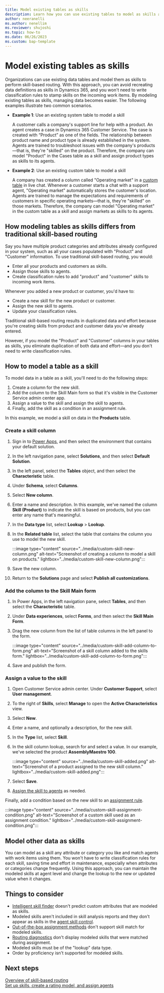 ```yaml
---
title: Model existing tables as skills
description: Learn how you can use existing tables to model as skills and use in unified routing in Dynamics 365 Customer Service.
author: neeranelli
ms.author: nenellim
ms.reviewer: shujoshi
ms.topic: how-to
ms.date: 06/26/2023
ms.custom: bap-template
---
```


# Model existing tables as skills

Organizations can use existing data tables and model them as skills to perform skill-based routing. With this approach, you can avoid recreating data definitions as skills in Dynamics 365, and you won't need to write classification rules to stamp skills on the incoming work items. By modeling existing tables as skills, managing data becomes easier.  The following examples illustrate two common scenarios.

- **Example 1**: Use an existing system table to model a skill

   A customer calls a company's support line for help with a product. An agent creates a case in Dynamics 365 Customer Service. The case is created with “Product” as one of the fields. The relationship between product name and product type is already established in the system. Agents are trained to troubleshoot issues with the company's products&mdash;that is, they're "skilled" on the product. Therefore, the company can model "Product" in the Cases table as a skill and assign product types as skills to its agents.

- **Example 2**: Use an existing custom table to model a skill

   A company has created a column called "Operating market" in a [custom table](/power-apps/maker/data-platform/data-platform-create-entity) in live chat. Whenever a customer starts a chat with a support agent, "Operating market" automatically stores the customer's location. Agents are trained to manage the expectations and requirements of customers in specific operating markets&mdash;that is, they're "skilled" on those markets. Therefore, the company can model "Operating market" in the custom table as a skill and assign markets as skills to its agents.

## How modeling tables as skills differs from traditional skill-based routing

Say you have multiple product categories and attributes already configured in your system, such as all your cases populated with "Product" and "Customer" information. To use traditional skill-based routing, you would:

- Enter all your products and customers as skills.
- Assign those skills to agents.
- Create classification rules to add "product" and "customer" skills to incoming work items.

Whenever you added a new product or customer, you'd have to:

- Create a new skill for the new product or customer.
- Assign the new skill to agents.
- Update your classification rules.

Traditional skill-based routing results in duplicated data and effort because you're creating skills from product and customer data you've already entered.

However, if you model the "Product" and "Customer" columns in your tables as skills, you eliminate duplication of both data and effort&mdash;and you don't need to write classification rules.

## How to model a table as a skill

To model data in a table as a skill, you'll need to do the following steps:

1. Create a column for the new skill.
1. Add the column to the Skill Main form so that it's visible in the Customer Service admin center app.
1. Assign a value to the skill and assign the skill to agents.
1. Finally, add the skill as a condition in an assignment rule.

In this example, we model a skill on data in the **Products** table.

### Create a skill column

1. Sign in to [Power Apps](https://make.powerapps.com), and then select the environment that contains your default solution.
1. In the left navigation pane, select **Solutions**, and then select **Default Solution**.
1. In the left panel, select the **Tables** object, and then select the **Characteristic** table.
1. Under **Schema**, select **Columns**.
1. Select **New column**.
1. Enter a name and description. In this example, we've named the column **Skill (Product)** to indicate the skill is based on products, but you can enter any name that's meaningful.
1. In the **Data type** list, select **Lookup** > **Lookup**.
1. In the **Related table** list, select the table that contains the column you use to model the new skill.

    :::image type="content" source="../media/custom-skill-new-column.png" alt-text="Screenshot of creating a column to model a skill on products." lightbox="../media/custom-skill-new-column.png":::

1. Save the new column.
1. Return to the **Solutions** page and select **Publish all customizations**.

### Add the column to the Skill Main form

1. In Power Apps, in the left navigation pane, select **Tables**, and then select the **Characteristic** table.
1. Under **Data experiences**, select **Forms**, and then select the **Skill Main Form**.
1. Drag the new column from the list of table columns in the left panel to the form.

    :::image type="content" source="../media/custom-skill-add-column-to-form.png" alt-text="Screenshot of a skill column added to the skills form." lightbox="../media/custom-skill-add-column-to-form.png":::

1. Save and publish the form.

### Assign a value to the skill

1. Open Customer Service admin center. Under **Customer Support**, select **User management**.
1. To the right of **Skills**, select **Manage** to open the **Active Characteristics** view.
1. Select **New**.
1. Enter a name, and optionally a description, for the new skill.
1. In the **Type** list, select **Skill**.
1. In the skill column lookup, search for and select a value. In our example, we've selected the product **AssemblyMaestro 100**.

    :::image type="content" source="../media/custom-skill-added.png" alt-text="Screenshot of a product assigned to the new skill column." lightbox="../media/custom-skill-added.png":::

1. Select **Save**.
1. [Assign the skill to agents](setup-skills-assign-agents.md#assign-agents-to-skill) as needed.

Finally, add a condition based on the new skill to an [assignment rule](configure-assignment-rules.md).

:::image type="content" source="../media/custom-skill-assignment-condition.png" alt-text="Screenshot of a custom skill used as an assignment condition." lightbox="../media/custom-skill-assignment-condition.png":::

## Model other data as skills

You can model as a skill any attribute or category you like and match agents with work items using them. You won't have to write classification rules for each skill, saving time and effort in maintenance, especially when attributes or categories change frequently. Using this approach, you can maintain the modeled skills at agent level and change the lookup to the new or updated value when it changes.  

## Things to consider

- [Intelligent skill finder](set-up-isf-model.md#create-skill-finder-models) doesn't predict custom attributes that are modeled as skills.
- Modeled skills aren't included in skill analysis reports and they don't appear as skills in the [agent skill control](../use/manage-skills.md).
- [Out-of-the-box assignment methods](assignment-methods.md#types-of-assignment-methods) don't support skill match for modeled skills.
- [Routing diagnostics](unified-routing-diagnostics.md) don't display modeled skills that were matched during assignment.
- Modeled skills must be of the "lookup" data type.
- Order by proficiency isn't supported for modeled skills.

## Next steps

[Overview of skill-based routing](overview-skill-work-distribution.md)  
[Set up skills, create a rating model, and assign agents](setup-skills-assign-agents.md)  
